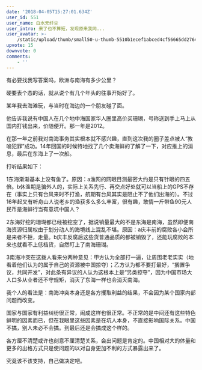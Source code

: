 ```yaml
---
date: '2018-04-05T15:27:01.634Z'
user_id: 551
user_name: 白水无纤尘
user_intro: 来了也不算短，发现原来我同...
user_avatar: >-
    /static/upload/thumb/small50-u-thumb-5510b1ecef1abced4cf56665dd276431cda38d3799a.png
upvote: 15
downvote: 0
comments:
    - ''
---
```


有必要找我写答案吗，欧洲与南海有多少公里？

硬要表个态的话，就从说个有几个年头的往事开始好了。

某年我去海滩玩，与当时在海边的一个朋友碰了面。

他告诉我说有中国人在几个地中海国家华人圈里高价买珊瑚，号称送到手上马上从国内打钱出来，价随便开。那一年是2012。

在那一年之前我对南海事务其实根本就不感兴趣，直到这次我的圈子差点被人“教唆犯罪”成功。14年回国的时候特地找了几个卖海鲜的了解了一下，对应推上的消息，最后在东海上了一次船。

打听结果如下：

1东海渐渐基本上没有鱼了。原因：a渔网的网眼目测最密大约是只有针眼的四五倍。b休渔期是骗外人的，实际上关系先行、再交点好处就可以当船上的GPS不存在（事实上只有台风来时不打渔，航期有台风其实是阻止不了他们出海的）。不过16年起又有听舟山人说老乡的渔获多么多么丰富，很有趣，敢情一斤带鱼90元人民币是海鲜行当有意坑中国人？

2东海好挖的珊瑚都已经被挖空了，据说销量最大的不是东海是南海，虽然即便南海资源归属权由于划分动人的海境线上混乱不堪。原因：a庆丰前的腐败各小会所是来者不拒，走量。b庆丰反腐后这些货普通品质的都被销毁了，还能玩腐败的本来也就看不上低档货，自然盯上了南海珊瑚。

3南海冲突在这拨人看来分两种意见：甲方认为全部打一遍，让周围老老实实（地看着他们认为的属于自己的资源被中国掠夺）；乙方认为都不要打最好，“搁置争议，共同开发”，对此条有异议的人认为这根本上是“另类掠夺”，因为中国市场大人口多从业者还不守规矩，消灭了东海一样也会消灭南海。

我个人的看法是：南海冲突本身还是各方攫取利益的结果，不会因为某个国家内部问题而改变。

国家与国家有利益纠纷很正常，闹成这样也很正常。不正常的是中间还有这些特色鲜明的因素而已，但在我眼里这些因素是在坑人本身，不直接影响国际关系。中国不搞，别人未必不会搞。到最后还是会搞成这个样的。

各方厘不清楚或许也刻意不厘清楚关系，会出问题是肯定的。中国相对大的体量和更多的出格方式只是使问题的以对自身更加不利的方式暴露出来了。

究竟该不该支持，自己做决定吧。
